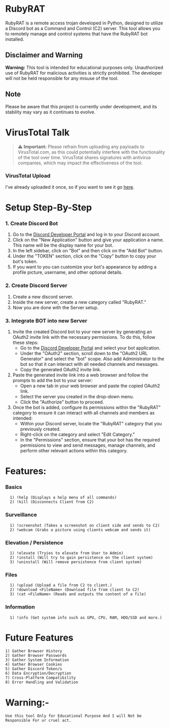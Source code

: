 # RubyRAT
RubyRAT is a remote access trojan developed in Python, designed to utilize a Discord bot as a Command and Control (C2) server. This tool allows you to remotely manage and control systems that have the RubyRAT bot installed.

## Disclaimer and Warning
**Warning:** This tool is intended for educational purposes only. Unauthorized use of RubyRAT for malicious activities is strictly prohibited. The developer will not be held responsible for any misuse of the tool.

## Note
Please be aware that this project is currently under development, and its stability may vary as it continues to evolve.

# VirusTotal Talk
> ⚠️ **Important:** Please refrain from uploading any payloads to VirusTotal.com, as this could potentially interfere with the functionality of the tool over time. VirusTotal shares signatures with antivirus companies, which may impact the effectiveness of the tool.

### VirusTotal Upload
I've already uploaded it once, so if you want to see it go [here](https://www.virustotal.com/gui/file/426ed7a22f44beac5e34ffc0c71f927749d53e3f8a970acbabbf763894edc1bf/detection).


# Setup Step-By-Step

### 1. Create Discord Bot
   1. Go to the [Discord Developer Portal](https://discord.com/developers/applications) and log in to your Discord account.
   2. Click on the "New Application" button and give your application a name. This name will be the display name for your bot.
   3. In the left sidebar, click on "Bot" and then click on the "Add Bot" button.
   4. Under the "TOKEN" section, click on the "Copy" button to copy your bot's token.
   5. If you want to you can customize your bot's appearance by adding a profile picture, username, and other optional details.

### 2. Create Discord Server
   1. Create a new discord server.
   2. Inside the new server, create a new category called "RubyRAT."
   3. Now you are done with the Server setup.

### 3. Integrate BOT into new Server
   1. Invite the created Discord bot to your new server by generating an OAuth2 invite link with the necessary permissions. To do this, follow these steps:
      - Go to the [Discord Developer Portal](https://discord.com/developers/applications) and select your bot application.
      - Under the "OAuth2" section, scroll down to the "OAuth2 URL Generator" and select the "bot" scope. Also add Administrator to the bot so that it can interact with all needed channels and messages.
      - Copy the generated OAuth2 invite link.
   2. Paste the generated invite link into a web browser and follow the prompts to add the bot to your server:
      - Open a new tab in your web browser and paste the copied OAuth2 link.
      - Select the server you created in the drop-down menu.
      - Click the "Authorize" button to proceed.
   3. Once the bot is added, configure its permissions within the "RubyRAT" category to ensure it can interact with all channels and members as intended:
      - Within your Discord server, locate the "RubyRAT" category that you previously created.
      - Right-click on the category and select "Edit Category."
      - In the "Permissions" section, ensure that your bot has the required permissions to view and send messages, manage channels, and perform other relevant actions within this category.


# Features:

### Basics
      1) !help (Displays a help menu of all commands)
      2) !kill (Disconnects Client from C2)

### Surveillance
      1) !screenshot (Takes a screenshot on client side and sends to C2)
      2) !webcam (Grabs a picture using clients webcam and sends it)

### Elevation / Persistence
      1) !elevate (Tryies to elevate from User to Admin)
      2) !install (Will try to gain persistence on the client system)
      3) !uninstall (Will remove persistence from client system)

### Files
      1) !upload (Upload a file from C2 to client.)
      2) !download <FileName> (Download file from client to C2)
      3) !cat <FileName> (Reads and outputs the content of a file)

### Information
      1) !info (Get system info such as GPU, CPU, RAM, HDD/SSD and more.)


# Future Features
    1) Gather Browser History
    2) Gather Browser Passwords
    3) Gather System Information
    4) Gather Browser Cookies
    5) Gather Discord Token/s
    6) Data Encryption/Decryption
    7) Cross-Platform Compatibility
    8) Error Handling and Validation
    

# Warning:-
    Use this tool Only for Educational Purpose And I will Not be Responsible For ur cruel act.
